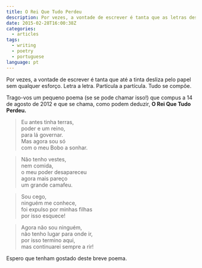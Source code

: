 ```yaml
---
title: O Rei Que Tudo Perdeu
description: Por vezes, a vontade de escrever é tanta que as letras deslizam pelo papel. Aqui está um pequeno poema, O Rei Que Tudo Perdeu, escrito em 2012.
date: 2015-02-28T16:00:38Z
categories:
  - articles
tags:
  - writing
  - poetry
  - portuguese
language: pt
---
```


Por vezes, a vontade de escrever é tanta que até a tinta desliza pelo papel sem qualquer esforço. Letra a letra. Partícula a partícula. Tudo se compõe.

<!--more-->

Trago-vos um pequeno poema (se se pode chamar isso!) que compus a 14 de agosto de 2012 e que se chama, como podem deduzir, **O Rei Que Tudo Perdeu.**

> Eu antes tinha terras,<br>
poder e um reino,<br>
para lá governar.<br>
Mas agora sou só<br>
com o meu Bobo a sonhar.

> Não tenho vestes,<br>
nem comida,<br>
o meu poder desapareceu<br>
agora mais pareço<br>
um grande camafeu.

> Sou cego,<br>
ninguém me conhece,<br>
foi expulso por minhas filhas<br>
por isso esquece!

> Agora não sou ninguém,<br>
não tenho lugar para onde ir,<br>
por isso termino aqui,<br>
mas continuarei sempre a rir!

Espero que tenham gostado deste breve poema.
